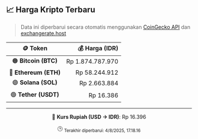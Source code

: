 

<!-- HARGA_KRIPTO -->
## 📈 Harga Kripto Terbaru

> Data ini diperbarui secara otomatis menggunakan [CoinGecko API](https://www.coingecko.com/) dan [exchangerate.host](https://exchangerate.host/)

<div align="center">

| 🪙 Token | 💰 Harga (IDR) |
|:------:|---------------:|
| 🟠 **Bitcoin (BTC)**   | Rp 1.874.787.970 |
| 🔵 **Ethereum (ETH)**  | Rp 58.244.912 |
| 🟣 **Solana (SOL)**    | Rp 2.663.884 |
| 🟢 **Tether (USDT)**   | Rp 16.386 |

---

💱 **Kurs Rupiah (USD → IDR)**: Rp 16.396

🕒 <sub>Terakhir diperbarui: 4/8/2025, 17.18.16</sub>

</div>
<!-- /HARGA_KRIPTO -->